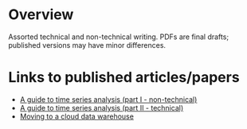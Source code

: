 # Overview
Assorted technical and non-technical writing. PDFs are final drafts; published versions may have minor differences.

# Links to published articles/papers
- [A guide to time series analysis (part I - non-technical)](https://www.bakertilly.com/insights/a-guide-to-time-series-analysis)
- [A guide to time series analysis (part II - technical)](https://www.bakertilly.com/insights/a-guide-to-time-series-analysis--part-two)
- [Moving to a cloud data warehouse](https://www.bakertilly.com/insights/moving-to-a-cloud-data-warehouse-how-to-modernize-an-enterprise-data-warehouse-without-sacrificing-existing-solutions)
